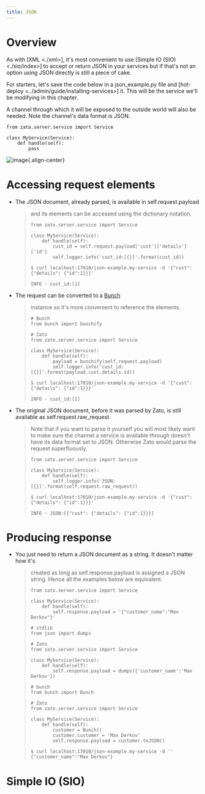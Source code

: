 ```yaml
---
title: JSON
---
```


Overview
========

As with [XML \<./xml\>], it\'s most convenient to use [Simple IO (SIO) \<./sio/index\>]
to accept or return JSON in your services but if that\'s not an option using
JSON directly is still a piece of cake.

For starters, let\'s save the code below in a json_example.py file and
[hot-deploy \<../admin/guide/installing-services\>] it. This will be the service we\'ll be modifying in this chapter.

A channel through which it will be exposed to the outside world will also be needed.
Note the channel\'s data format is JSON.

``` {.python}
from zato.server.service import Service

class MyService(Service):
    def handle(self):
        pass
```

![image](/gfx/progguide/json-channel1.png){.align-center}

Accessing request elements
==========================

-   The JSON document, already parsed, is available in self.request.payload
    > and its elements can be accessed using the dictionary notation.
    >
    > ``` {.python}
    > from zato.server.service import Service
    >
    > class MyService(Service):
    >     def handle(self):
    >         cust_id = self.request.payload['cust']['details']['id']
    >         self.logger.info('cust_id:[{}]'.format(cust_id))
    > ```
    >
    > ``` {.javascript}
    > $ curl localhost:17010/json-example.my-service -d '{"cust": {"details": {"id":1}}}'
    > ```
    >
    > ``` {.python}
    > INFO - cust_id:[1]
    > ```

-   The request can be converted to a [Bunch](http://pypi.python.org/pypi/bunch)
    > instance so it\'s more convenient to reference the elements.
    >
    > ``` {.python}
    > # Bunch
    > from bunch import bunchify
    >
    > # Zato
    > from zato.server.service import Service
    >
    > class MyService(Service):
    >     def handle(self):
    >         payload = bunchify(self.request.payload)
    >         self.logger.info('cust_id:[{}]'.format(payload.cust.details.id))
    > ```
    >
    > ``` {.javascript}
    > $ curl localhost:17010/json-example.my-service -d '{"cust": {"details": {"id":1}}}'
    > ```
    >
    > ``` {.python}
    > INFO - cust_id:[1]
    > ```

-   The original JSON document, before it was parsed by Zato, is still available
    as self.request.raw_request.

    > Note that if you want to parse it yourself you will most
    > likely want to make sure the channel a service is available through doesn\'t
    > have its data format set to JSON. Otherwise Zato would parse the request
    > superfluously.
    >
    > ``` {.python}
    > from zato.server.service import Service
    >
    > class MyService(Service):
    >     def handle(self):
    >         self.logger.info('JSON:[{}]'.format(self.request.raw_request))
    > ```
    >
    > ``` {.xml}
    > $ curl localhost:17010/json-example.my-service -d '{"cust": {"details": {"id":1}}}'
    > ```
    >
    > ``` {.python}
    > INFO - JSON:[{"cust": {"details": {"id":1}}}]
    > ```

Producing response
==================

-   You just need to return a JSON document as a string. It doesn\'t matter how it\'s
    > created as long as self.response.payload is assigned a JSON string. Hence all
    > the examples below are equivalent.
    >
    > ``` {.python}
    > from zato.server.service import Service
    >
    > class MyService(Service):
    >     def handle(self):
    >         self.response.payload = '{"customer_name":"Max Derkov"}'
    > ```
    >
    > ``` {.python}
    > # stdlib
    > from json import dumps
    >
    > # Zato
    > from zato.server.service import Service
    >
    > class MyService(Service):
    >     def handle(self):
    >         self.response.payload = dumps({'customer_name':'Max Derkov'})
    > ```
    >
    > ``` {.python}
    > # bunch
    > from bunch import Bunch
    >
    > # Zato
    > from zato.server.service import Service
    >
    > class MyService(Service):
    >     def handle(self):
    >         customer = Bunch()
    >         customer.customer = 'Max Derkov'
    >         self.response.payload = customer.toJSON()
    > ```
    >
    > ``` {.xml}
    > $ curl localhost:17010/json-example.my-service -d ''
    > {"customer_name":"Max Derkov"}
    > ```

Simple IO (SIO)
===============
